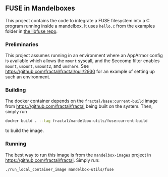 ## FUSE in Mandelboxes

This project contains the code to integrate a FUSE filesystem into a C program running inside a mandelbox. It uses `hello.c` from the examples folder in [the libfuse repo](https://github.com/libfuse/libfuse).

### Preliminaries

This project assumes running in an environment where an AppArmor config is available which allows the `mount` syscall, and the Seccomp filter enables `mount`, `umount`, `umount2`, and `unshare`. See https://github.com/fractal/fractal/pull/2930 for an example of setting up such an environment.

### Building

The docker container depends on the `fractal/base:current-build` image from https://github.com/fractal/fractal being built on the system. Then, simply run
```bash
docker build . --tag fractal/mandelbox-utils/fuse:current-build
```
to build the image.

### Running

The best way to run this image is from the `mandelbox-images` project in https://github.com/fractal/fractal. Simply run:
```bash
./run_local_container_image mandelbox-utils/fuse
```
